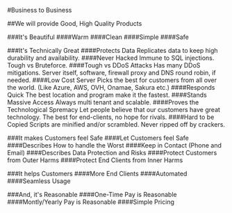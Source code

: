 #Business to Business

##We will provide Good, High Quality Products

###It's Beautiful
####Warm
####Clean
####Simple
####Safe

###It's Technically Great
####Protects Data
Replicates data to keep high durability and availability.
####Never Hacked
Immune to SQL injections. Tough vs Bruteforce.
####Tough vs DDoS Attacks
Has many DDoS mitigations. Server itself, software, firewall proxy and DNS round robin, if needed.
####Low Cost Server
Picks the best for customers from all over the world. (Like Azure, AWS, OVH, Onamae, Sakura etc.)
####Responds Quick
The best location and program make it the fastest.
####Stands Massive Access
Always multi tenant and scalable.
####Proves the Technological Spremacy
Let people believe that our customers have great technology.
The best for end-clients, no hope for rivals.
####Hard to be Copied
Scripts are minified and/or scrambled.
Never ripped off by crackers.

###It makes Customers feel Safe
####Let Customers feel Safe
####Describes How to handle the Worst
####Keep in Contact (Phone and Email)
####Describes Data Protection and Risks
####Protect Customers from Outer Harms
####Protect End Clients from Inner Harms

###It helps Customers
####More End Clients
####Automated
####Seamless Usage

###And, it's Reasonable
####One-Time Pay is Reasonable
####Montly/Yearly Pay is Reasonable
####Simple Pricing

